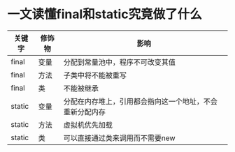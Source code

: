 # 一文读懂final和static究竟做了什么

关键字 | 修饰物 | 影响  
-|-|-
final | 变量 | 分配到常量池中，程序不可改变其值 |
final | 方法 | 子类中将不能被重写 |
final | 类 | 不能被继承 |
static | 变量 | 分配在内存堆上，引用都会指向这一个地址，不会重新分配内存
static | 方法 | 虚拟机优先加载
static | 类 | 可以直接通过类来调用而不需要new

